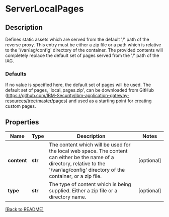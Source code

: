 # ServerLocalPages

## Description

Defines static assets which are served from the default '/' path of the reverse proxy. This entry must be either a zip file or a path  which is relative to the '/var/iag/config' directory of the container. The provided contents will completely replace the default set of  pages served from the '/' path of the IAG.
### Defaults
If no value is specified here, the default set of pages will be used. The default set of pages, 'local_pages.zip', can be downloaded from GitHub (https://github.com/IBM-Security/ibm-application-gateway-resources/tree/master/pages) and used as a starting point for creating custom pages.


## Properties

Name | Type | Description | Notes
------------ | ------------- | ------------- | -------------
**content** | **str** | The content which will be used for the local web space.  The content can either be the name of a directory, relative to the &#39;/var/iag/config&#39; directory of the container, or a zip file.  | [optional] 
**type** | **str** | The type of content which is being supplied.  Either a zip file or a directory name.  | [optional] 

[[Back to README]](../README.md)




